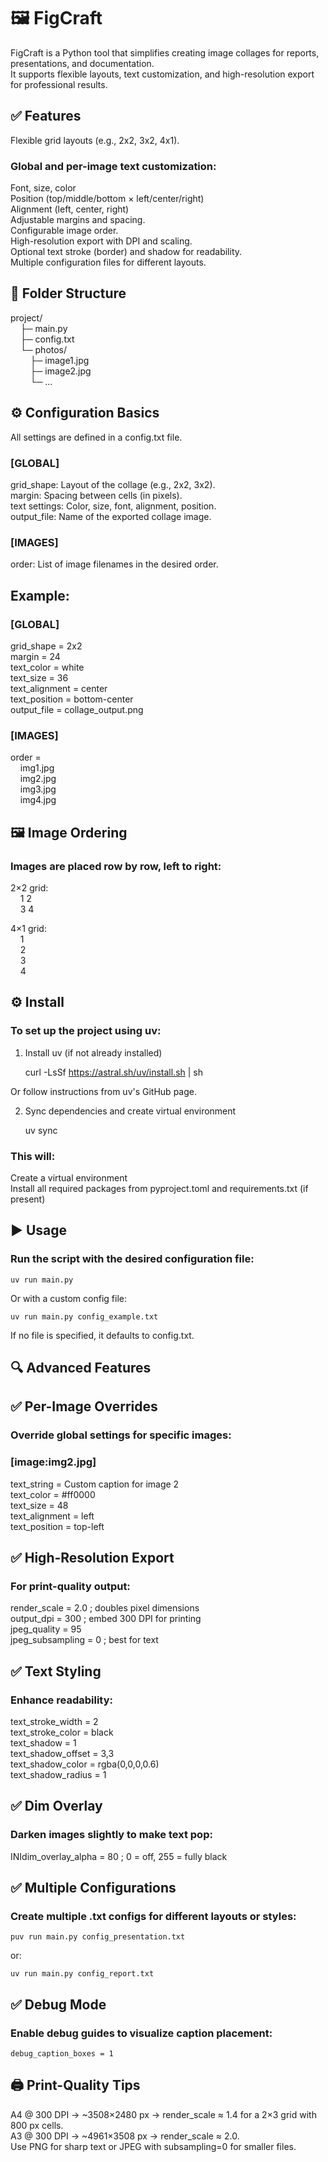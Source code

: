 # 🖼️ FigCraft<br>
FigCraft is a Python tool that simplifies creating image collages for reports, presentations, and documentation.<br>
It supports flexible layouts, text customization, and high-resolution export for professional results.<br>

## ✅ Features<br>
Flexible grid layouts (e.g., 2x2, 3x2, 4x1).

### Global and per-image text customization:<br>
Font, size, color<br>
Position (top/middle/bottom × left/center/right)<br>
Alignment (left, center, right)<br>
Adjustable margins and spacing.<br>
Configurable image order.<br>
High-resolution export with DPI and scaling.<br>
Optional text stroke (border) and shadow for readability.<br>
Multiple configuration files for different layouts.<br>

## 📂 Folder Structure<br>
project/<br>
&nbsp;&nbsp;&nbsp;&nbsp;├─ main.py<br>
&nbsp;&nbsp;&nbsp;&nbsp;├─ config.txt<br>
&nbsp;&nbsp;&nbsp;&nbsp;└─ photos/<br>
&nbsp;&nbsp;&nbsp;&nbsp;&nbsp;&nbsp;&nbsp;&nbsp;├─ image1.jpg<br>
&nbsp;&nbsp;&nbsp;&nbsp;&nbsp;&nbsp;&nbsp;&nbsp;├─ image2.jpg<br>
&nbsp;&nbsp;&nbsp;&nbsp;&nbsp;&nbsp;&nbsp;&nbsp;└─ ...<br>


## ⚙️ Configuration Basics<br>
All settings are defined in a config.txt file.<br>

### [GLOBAL]<br>
grid_shape: Layout of the collage (e.g., 2x2, 3x2).<br>
margin: Spacing between cells (in pixels).<br>
text settings: Color, size, font, alignment, position.<br>
output_file: Name of the exported collage image.<br>

### [IMAGES]<br>
order: List of image filenames in the desired order.<br>

## Example:<br>
### [GLOBAL]<br>
grid_shape = 2x2<br>
margin = 24<br>
text_color = white<br>
text_size = 36<br>
text_alignment = center<br>
text_position = bottom-center<br>
output_file = collage_output.png<br>

### [IMAGES]<br>
order = <br>
&nbsp;&nbsp;&nbsp;&nbsp;img1.jpg<br>
&nbsp;&nbsp;&nbsp;&nbsp;img2.jpg<br>
&nbsp;&nbsp;&nbsp;&nbsp;img3.jpg<br>
&nbsp;&nbsp;&nbsp;&nbsp;img4.jpg<br>

## 🖼️ Image Ordering<br>
### Images are placed row by row, left to right:<br>
2×2 grid:<br>
&nbsp;&nbsp;&nbsp;&nbsp;1  2<br>
&nbsp;&nbsp;&nbsp;&nbsp;3  4<br>

4×1 grid:<br>
&nbsp;&nbsp;&nbsp;&nbsp;1<br>
&nbsp;&nbsp;&nbsp;&nbsp;2<br>
&nbsp;&nbsp;&nbsp;&nbsp;3<br>
&nbsp;&nbsp;&nbsp;&nbsp;4<br>

## ⚙️ Install<br>
### To set up the project using uv:

1. Install uv (if not already installed)

	curl -LsSf https://astral.sh/uv/install.sh | sh


Or follow instructions from uv's GitHub page.

2. Sync dependencies and create virtual environment

	uv sync

### This will:<br>
Create a virtual environment<br>
Install all required packages from pyproject.toml and requirements.txt (if present)<br>

## ▶️ Usage<br>
### Run the script with the desired configuration file:<br>

	uv run main.py

Or with a custom config file:<br>

	uv run main.py config_example.txt

If no file is specified, it defaults to config.txt.<br>

## 🔍 Advanced Features<br>
## ✅ Per-Image Overrides<br>
### Override global settings for specific images:<br>

### [image:img2.jpg]<br>
text_string = Custom caption for image 2<br>
text_color = #ff0000<br>
text_size = 48<br>
text_alignment = left<br>
text_position = top-left<br>

## ✅ High-Resolution Export<br>
### For print-quality output:<br>
render_scale = 2.0      ; doubles pixel dimensions<br>
output_dpi = 300        ; embed 300 DPI for printing<br>
jpeg_quality = 95<br>
jpeg_subsampling = 0    ; best for text<br>

## ✅ Text Styling<br>
### Enhance readability:<br>
text_stroke_width = 2<br>
text_stroke_color = black<br>
text_shadow = 1<br>
text_shadow_offset = 3,3<br>
text_shadow_color = rgba(0,0,0,0.6)<br>
text_shadow_radius = 1<br>

## ✅ Dim Overlay<br>
### Darken images slightly to make text pop:<br>
INIdim_overlay_alpha = 80   ; 0 = off, 255 = fully black<br>

## ✅ Multiple Configurations<br>
### Create multiple .txt configs for different layouts or styles:<br>

	puv run main.py config_presentation.txt

or:<br>

	uv run main.py config_report.txt

## ✅ Debug Mode<br>
### Enable debug guides to visualize caption placement:<br>
    debug_caption_boxes = 1

## 🖨️ Print-Quality Tips<br>
A4 @ 300 DPI → ~3508×2480 px → render_scale ≈ 1.4 for a 2×3 grid with 800 px cells.<br>
A3 @ 300 DPI → ~4961×3508 px → render_scale ≈ 2.0.<br>
Use PNG for sharp text or JPEG with subsampling=0 for smaller files.<br>